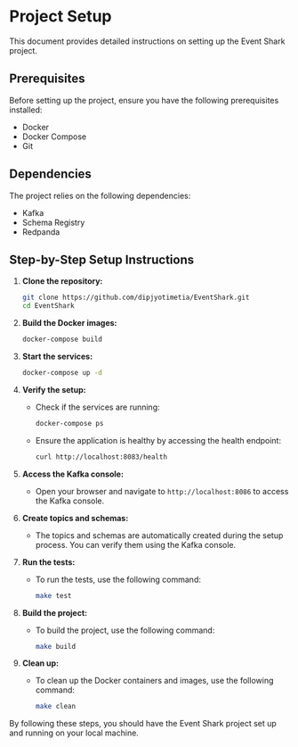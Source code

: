 # Project Setup

This document provides detailed instructions on setting up the Event Shark project.

## Prerequisites

Before setting up the project, ensure you have the following prerequisites installed:

- Docker
- Docker Compose
- Git

## Dependencies

The project relies on the following dependencies:

- Kafka
- Schema Registry
- Redpanda

## Step-by-Step Setup Instructions

1. **Clone the repository:**
   ```sh
   git clone https://github.com/dipjyotimetia/EventShark.git
   cd EventShark
   ```

2. **Build the Docker images:**
   ```sh
   docker-compose build
   ```

3. **Start the services:**
   ```sh
   docker-compose up -d
   ```

4. **Verify the setup:**
   - Check if the services are running:
     ```sh
     docker-compose ps
     ```
   - Ensure the application is healthy by accessing the health endpoint:
     ```sh
     curl http://localhost:8083/health
     ```

5. **Access the Kafka console:**
   - Open your browser and navigate to `http://localhost:8086` to access the Kafka console.

6. **Create topics and schemas:**
   - The topics and schemas are automatically created during the setup process. You can verify them using the Kafka console.

7. **Run the tests:**
   - To run the tests, use the following command:
     ```sh
     make test
     ```

8. **Build the project:**
   - To build the project, use the following command:
     ```sh
     make build
     ```

9. **Clean up:**
   - To clean up the Docker containers and images, use the following command:
     ```sh
     make clean
     ```

By following these steps, you should have the Event Shark project set up and running on your local machine.
